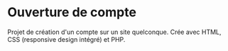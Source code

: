 # Ouverture de compte
<p>Projet de création d'un compte sur un site quelconque. Crée avec HTML, CSS (responsive design intégré) et PHP.</p>
